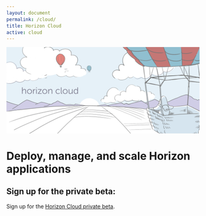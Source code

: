 ```yaml
---
layout: document
permalink: /cloud/
title: Horizon Cloud
active: cloud
---
```


![](/images/cloud.png)

# Deploy, manage, and scale Horizon applications

## Sign up for the private beta:

<div id="wufoo-q1e4mo800vbzvnd">
Sign up for the <a href="https://rethinkdb.wufoo.com/forms/q1e4mo800vbzvnd">Horizon Cloud  private beta</a>.
</div>
<script type="text/javascript">var q1e4mo800vbzvnd;(function(d, t) {
var s = d.createElement(t), options = {
'userName':'rethinkdb',
'formHash':'q1e4mo800vbzvnd',
'autoResize':true,
'height':'440',
'async':true,
'host':'wufoo.com',
'header':'hide',
'ssl':true};
s.src = ('https:' == d.location.protocol ? 'https://' : 'http://') + 'www.wufoo.com/scripts/embed/form.js';
s.onload = s.onreadystatechange = function() {
var rs = this.readyState; if (rs) if (rs != 'complete') if (rs != 'loaded') return;
try { q1e4mo800vbzvnd = new WufooForm();q1e4mo800vbzvnd.initialize(options);q1e4mo800vbzvnd.display(); } catch (e) {}};
var scr = d.getElementsByTagName(t)[0], par = scr.parentNode; par.insertBefore(s, scr);
})(document, 'script');</script>
